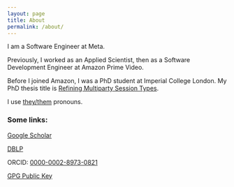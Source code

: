 ```yaml
---
layout: page
title: About
permalink: /about/
---
```


I am a Software Engineer at Meta.

Previously, I worked as an Applied Scientist, then as a Software Development
Engineer at Amazon Prime Video.

Before I joined Amazon,
I was a PhD student at Imperial College London.
My PhD thesis title is
[Refining Multiparty Session Types](/assets/phd-thesis.pdf).

I use [they/them](http://pronoun.is/they) pronouns.

### Some links:

[Google Scholar](https://scholar.google.com/citations?user=PPEUHmwAAAAJ&hl=en)

[DBLP](https://dblp.uni-trier.de/pid/80/6096-2.html)

ORCID: [0000-0002-8973-0821](https://orcid.org/0000-0002-8973-0821)

[GPG Public Key](/fangyi.asc)

